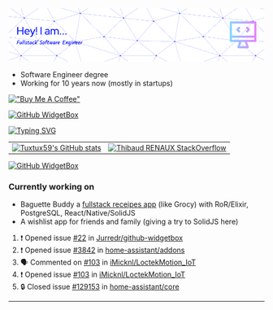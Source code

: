 ![Hi there 👋](./assets/github-header-image.png)

- Software Engineer degree
- Working for 10 years now (mostly in startups)

[!["Buy Me A Coffee"](https://www.buymeacoffee.com/assets/img/custom_images/yellow_img.png)](https://www.buymeacoffee.com/tiboreno)

[![GitHub WidgetBox](https://github-widgetbox.vercel.app/api/profile?username=tuxtux59&data=followers,repositories,stars,commits)](https://github.com/tuxtux59)

[![Typing SVG](https://readme-typing-svg.demolab.com/?lines=Fullstack;Photographer;Elixir;Building+the+future;React/Native;One+line+after+anoter;Node;Cook+with+computer+and+a+fork&duration=2000&pause=200&random=true&width=435)](https://git.io/typing-svg)

|  |  |
| --- | --- |
| [![Tuxtux59's GitHub stats](https://github-readme-stats.vercel.app/api?username=tuxtux59&show_icons=true)](https://github.com/tuxtux59/github-readme-stats) | [![Thibaud RENAUX StackOverflow](https://github-readme-stackoverflow.vercel.app/?userID=4156866&layout=compact)](https://stackoverflow.com/users/4156866/thibaud-renaux) |

<!-- [![Top Langs](https://github-readme-stats.vercel.app/api/top-langs/?username=tuxtux59)](https://github.com/tuxtux59/github-readme-stats) | -->

[![GitHub WidgetBox](https://github-widgetbox.vercel.app/api/skills?languages=ruby,js,erlang,postgresql,html,npm,nodejs,vscode,ts,kotlin,prettier,bash,json,git,yaml,linux,graphql,express,sass,electron,perl&theme=nautilus&includeNames=true)](https://github.com/tuxtux59)

<!--
**tuxtux59/tuxtux59** is a ✨ _special_ ✨ repository because its `README.md` (this file) appears on your GitHub profile.
-->

### Currently working on

- Baguette Buddy a [fullstack receipes app](https://github.com/tuxtux59/le-giftlab) (like Grocy) with RoR/Elixir, PostgreSQL, React/Native/SolidJS
- A wishlist app for friends and family (giving a try to SolidJS here)

<!--START_SECTION:activity-->
1. ❗ Opened issue [#22](https://github.com/Jurredr/github-widgetbox/issues/22) in [Jurredr/github-widgetbox](https://github.com/Jurredr/github-widgetbox)
2. ❗ Opened issue [#3842](https://github.com/home-assistant/addons/issues/3842) in [home-assistant/addons](https://github.com/home-assistant/addons)
3. 🗣 Commented on [#103](https://github.com/iMicknl/LoctekMotion_IoT/issues/103#issuecomment-2478739664) in [iMicknl/LoctekMotion_IoT](https://github.com/iMicknl/LoctekMotion_IoT)
4. ❗ Opened issue [#103](https://github.com/iMicknl/LoctekMotion_IoT/issues/103) in [iMicknl/LoctekMotion_IoT](https://github.com/iMicknl/LoctekMotion_IoT)
5. 🔒 Closed issue [#129153](https://github.com/home-assistant/core/issues/129153) in [home-assistant/core](https://github.com/home-assistant/core)
<!--END_SECTION:activity-->

---
